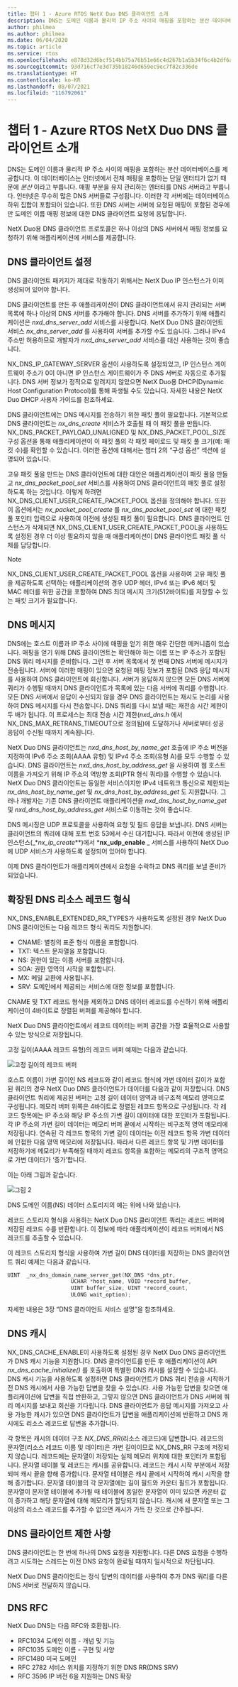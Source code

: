 ```yaml
---
title: 챕터 1 - Azure RTOS NetX Duo DNS 클라이언트 소개
description: DNS는 도메인 이름과 물리적 IP 주소 사이의 매핑을 포함하는 분산 데이터베이스를 제공합니다.
author: philmea
ms.author: philmea
ms.date: 06/04/2020
ms.topic: article
ms.service: rtos
ms.openlocfilehash: e878d32d6bcf514bb75a76b51e66c4d267b1a5b34f6c4b2df6ab231e5814ffc5
ms.sourcegitcommit: 93d716cf7e3d735b18246d659ec9ec7f82c336de
ms.translationtype: HT
ms.contentlocale: ko-KR
ms.lasthandoff: 08/07/2021
ms.locfileid: "116792061"
---
```

# <a name="chapter-1---introduction-to-the-azure-rtos-netx-duo-dns-client"></a>챕터 1 - Azure RTOS NetX Duo DNS 클라이언트 소개

DNS는 도메인 이름과 물리적 IP 주소 사이의 매핑을 포함하는 분산 데이터베이스를 제공합니다. 이 데이터베이스는 인터넷에서 전체 매핑을 포함하는 단일 엔터티가 없기 때문에 *분산* 이라고 부릅니다. 매핑 부분을 유지 관리하는 엔터티를 DNS 서버라고 부릅니다. 인터넷은 무수히 많은 DNS 서버들로 구성됩니다. 이러한 각 서버에는 데이터베이스 하위 집합이 포함되어 있습니다. 또한 DNS 서버는 서버에 요청된 매핑이 포함된 경우에만 도메인 이름 매핑 정보에 대한 DNS 클라이언트 요청에 응답합니다.

NetX Duo용 DNS 클라이언트 프로토콜은 하나 이상의 DNS 서버에서 매핑 정보를 요청하기 위해 애플리케이션에 서비스를 제공합니다.

## <a name="dns-client-setup"></a>DNS 클라이언트 설정

DNS 클라이언트 패키지가 제대로 작동하기 위해서는 NetX Duo IP 인스턴스가 이미 생성되어 있어야 합니다.

DNS 클라이언트를 만든 후 애플리케이션이 DNS 클라이언트에서 유지 관리되는 서버 목록에 하나 이상의 DNS 서버를 추가해야 합니다. DNS 서버를 추가하기 위해 애플리케이션은 *nxd_dns_server_add* 서비스를 사용합니다. NetX Duo DNS 클라이언트 서비스 *nx_dns_server_add* 를 사용하여 서버를 추가할 수도 있습니다. 그러나 IPv4 주소만 허용하므로 개발자가 *nxd_dns_server_add* 서비스를 대신 사용하는 것이 좋습니다.

NX_DNS_IP_GATEWAY_SERVER 옵션이 사용하도록 설정되었고, IP 인스턴스 게이트웨이 주소가 0이 아니면 IP 인스턴스 게이트웨이가 주 DNS 서버로 자동으로 추가됩니다. DNS 서버 정보가 정적으로 알려지지 않았으면 NetX Duo용 DHCP(Dynamic Host Configuration Protocol)를 통해 파생될 수도 있습니다. 자세한 내용은 NetX Duo DHCP 사용자 가이드를 참조하세요.

DNS 클라이언트에는 DNS 메시지를 전송하기 위한 패킷 풀이 필요합니다. 기본적으로 DNS 클라이언트는 *nx_dns_create* 서비스가 호출될 때 이 패킷 풀을 만듭니다. NX_DNS_PACKET_PAYLOAD_UNALIGNED 및 NX_DNS_PACKET_POOL_SIZE 구성 옵션을 통해 애플리케이션이 이 패킷 풀의 각 패킷 페이로드 및 패킷 풀 크기(예: 패킷 수)를 확인할 수 있습니다. 이러한 옵션에 대해서는 챕터 2의 “구성 옵션” 섹션에 설명되어 있습니다.

고유 패킷 풀을 만드는 DNS 클라이언트에 대한 대안은 애플리케이션이 패킷 풀을 만들고 *nx_dns_packet_pool_set* 서비스를 사용하여 DNS 클라이언트의 패킷 풀로 설정하도록 하는 것입니다. 이렇게 하려면 NX_DNS_CLIENT_USER_CREATE_PACKET_POOL 옵션을 정의해야 합니다. 또한 이 옵션에서는 *nx_packet_pool_create* 를 *nx_dns_packet_pool_set* 에 대한 패킷 풀 포인터 입력으로 사용하여 이전에 생성된 패킷 풀이 필요합니다. DNS 클라이언트 인스턴스가 삭제되면 NX_DNS_CLIENT_USER_CREATE_PACKET_POOL을 사용하도록 설정된 경우 더 이상 필요하지 않을 때 애플리케이션이 DNS 클라이언트 패킷 풀 삭제를 담당합니다.

> [!NOTE] 
> NX_DNS_CLIENT_USER_CREATE_PACKET_POOL 옵션을 사용하여 고유 패킷 풀을 제공하도록 선택하는 애플리케이션의 경우 UDP 헤더, IPv4 또는 IPv6 헤더 및 MAC 헤더를 위한 공간을 포함하여 DNS 최대 메시지 크기(512바이트)를 저장할 수 있는 패킷 크기가 필요합니다.

## <a name="dns-messages"></a>DNS 메시지

DNS에는 호스트 이름과 IP 주소 사이에 매핑을 얻기 위한 매우 간단한 메커니즘이 있습니다. 매핑을 얻기 위해 DNS 클라이언트는 확인해야 하는 이름 또는 IP 주소가 포함된 DNS 쿼리 메시지를 준비합니다. 그런 후 서버 목록에서 첫 번째 DNS 서버에 메시지가 전송됩니다. 서버에 이러한 매핑이 있으면 요청된 매핑 정보가 포함된 DNS 응답 메시지를 사용하여 DNS 클라이언트에 회신합니다. 서버가 응답하지 않으면 모든 DNS 서버에 쿼리가 수행될 때까지 DNS 클라이언트가 목록에 있는 다음 서버에 쿼리를 수행합니다. 모든 DNS 서버에서 응답이 수신되지 않을 경우 DNS 클라이언트는 재시도 논리를 사용하여 DNS 메시지를 다시 전송합니다. DNS 쿼리를 다시 보낼 때는 재전송 시간 제한이 두 배가 됩니다. 이 프로세스는 최대 전송 시간 제한(*nxd_dns.h* 에서 NX_DNS_MAX_RETRANS_TIMEOUT으로 정의됨)에 도달하거나 서버로부터 성공 응답이 수신될 때까지 계속됩니다.

NetX Duo DNS 클라이언트는 *nxd_dns_host_by_name_get* 호출에 IP 주소 버전을 지정하여 IPv6 주소 조회(AAAA 유형) 및 IPv4 주소 조회(유형 A)를 모두 수행할 수 있습니다. DNS 클라이언트는 *nxd_dns_host_by_address_get* 을 사용하여 웹 호스트 이름을 가져오기 위해 IP 주소의 역방향 조회(PTR 형식 쿼리)를 수행할 수 있습니다. NetX Duo DNS 클라이언트는 동일한 서비스이지만 IPv4 네트워크 통신으로 제한되는 *nx_dns_host_by_name_get* 및 *nx_dns_host_by_address_get* 도 지원합니다. 그러나 개발자는 기존 DNS 클라이언트 애플리케이션을 *nxd_dns_host_by_name_get* 및 *nxd_dns_host_by_address_get* 서비스로 이동하는 것이 좋습니다.

DNS 메시징은 UDP 프로토콜을 사용하여 요청 및 필드 응답을 보냅니다. DNS 서버는 클라이언트의 쿼리에 대해 포트 번호 53에서 수신 대기합니다. 따라서 이전에 생성된 IP 인스턴스(_*_nx_ip_create_**)에서 ***nx_udp_enable** _ 서비스를 사용하여 NetX Duo에 UDP 서비스가 사용하도록 설정되어 있어야 합니다.

이제 DNS 클라이언트가 애플리케이션에서 요청을 수락하고 DNS 쿼리를 보낼 준비가 되었습니다.

## <a name="extended-dns-resource-record-types"></a>확장된 DNS 리소스 레코드 형식

NX_DNS_ENABLE_EXTENDED_RR_TYPES가 사용하도록 설정된 경우 NetX Duo DNS 클라이언트는 다음 레코드 형식 쿼리도 지원합니다.

- CNAME: 별칭의 표준 형식 이름을 포함합니다.
- TXT: 텍스트 문자열을 포함합니다.
- NS: 권한이 있는 이름 서버를 포함합니다.
- SOA: 권한 영역의 시작을 포함합니다.
- MX: 메일 교환에 사용됩니다.
- SRV: 도메인에서 제공되는 서비스에 대한 정보를 포함합니다.

CNAME 및 TXT 레코드 형식을 제외하고 DNS 데이터 레코드를 수신하기 위해 애플리케이션이 4바이트로 정렬된 버퍼를 제공해야 합니다.

NetX Duo DNS 클라이언트에서 레코드 데이터는 버퍼 공간을 가장 효율적으로 사용할 수 있는 방식으로 저장됩니다.

고정 길이(AAAA 레코드 유형)의 레코드 버퍼 예제는 다음과 같습니다.

![고정 길이의 레코드 버퍼](media/image2.png)

호스트 이름이 가변 길이인 NS 레코드와 같이 레코드 형식에 가변 데이터 길이가 포함된 쿼리의 경우 NetX Duo DNS 클라이언트가 데이터를 다음과 같이 저장합니다. DNS 클라이언트 쿼리에 제공된 버퍼는 고정 길이 데이터 영역과 비구조적 메모리 영역으로 구성됩니다. 메모리 버퍼 위쪽은 4바이트로 정렬된 레코드 항목으로 구성됩니다. 각 레코드 항목에는 IP 주소와 해당 IP 주소의 가변 길이 데이터에 대한 포인터가 포함됩니다. 각 IP 주소의 가변 길이 데이터는 메모리 버퍼 끝에서 시작하는 비구조적 영역 메모리에 저장됩니다. 연속된 각 레코드 항목의 가변 길이 데이터는 이전 레코드 항목 가변 데이터에 인접한 다음 영역 메모리에 저장됩니다. 따라서 다른 레코드 항목 및 가변 데이터를 저장하기에 메모리가 부족해질 때까지 레코드 항목을 포함하는 메모리의 구조적 영역으로 가변 데이터가 ‘증가’합니다.

이는 아래 그림과 같습니다.

![그림 2](media/image3.png)

DNS 도메인 이름(NS) 데이터 스토리지의 예는 위에 나와 있습니다.

레코드 스토리지 형식을 사용하는 NetX Duo DNS 클라이언트 쿼리는 레코드 버퍼에 저장된 레코드 수를 반환합니다. 이 정보에 따라 애플리케이션이 레코드 버퍼에서 NS 레코드를 추출할 수 있습니다.

이 레코드 스토리지 형식을 사용하여 가변 길이 DNS 데이터를 저장하는 DNS 클라이언트 쿼리 예제는 다음과 같습니다.

```C
UINT  _nx_dns_domain_name_server_get(NX_DNS *dns_ptr, 
                    UCHAR *host_name, VOID *record_buffer, 
                    UINT buffer_size, UINT *record_count, 
                    ULONG wait_option);
```


자세한 내용은 3장 “DNS 클라이언트 서비스 설명”을 참조하세요.

## <a name="dns-cache"></a>DNS 캐시

NX_DNS_CACHE_ENABLE이 사용하도록 설정된 경우 NetX Duo DNS 클라이언트가 DNS 캐시 기능을 지원합니다. DNS 클라이언트를 만든 후 애플리케이션이 API *nx_dns_cache_initialize()* 를 호출하여 특별한 DNS 캐시를 설정할 수 있습니다. DNS 캐시 기능을 사용하도록 설정하면 DNS 클라이언트가 DNS 쿼리 전송을 시작하기 전 DNS 캐시에서 사용 가능한 답변을 찾을 수 있습니다. 사용 가능한 답변을 찾으면 애플리케이션에 답변을 직접 반환하고, 그렇지 않으면 DNS 클라이언트가 DNS 서버에 쿼리 메시지를 보내고 회신을 기다립니다. DNS 클라이언트가 응답 메시지를 가져오고 사용 가능한 캐시가 있으면 DNS 클라이언트가 답변을 애플리케이션에 반환하고 DNS 캐시에도 리소스 레코드로 답변을 추가합니다.

각 항목은 캐시의 데이터 구조 *NX_DNS_RR*(리소스 레코드)에 답변합니다. 레코드의 문자열(리소스 레코드 이름 및 데이터)은 가변 길이이므로 NX_DNS_RR 구조에 저장되지 않습니다. 레코드에는 문자열이 저장되는 실제 메모리 위치에 대한 포인터가 포함됩니다. 문자열 테이블 및 레코드는 캐시를 공유합니다. 레코드는 캐시 시작 부분에서 저장되며 캐시 끝을 향해 증가합니다. 문자열 테이블은 캐시 끝에서 시작하여 캐시 시작을 향해 증가합니다. 문자열 테이블의 각 문자열에는 길이 필드와 카운터 필드가 포함됩니다. 문자열이 문자열 테이블에 추가될 때 테이블에 동일한 문자열이 이미 있으면 카운터 값이 증가하고 해당 문자열에 대해 메모리가 할당되지 않습니다. 캐시에 새 문자열 또는 그 이상의 리소스 레코드를 추가할 수 없으면 캐시가 가득 찬 것으로 간주됩니다.

## <a name="dns-client-limitations"></a>DNS 클라이언트 제한 사항

DNS 클라이언트는 한 번에 하나의 DNS 요청을 지원합니다. 다른 DNS 요청을 수행하려고 시도하는 스레드는 이전 DNS 요청이 완료될 때까지 일시적으로 차단됩니다.

NetX Duo DNS 클라이언트는 정식 답변의 데이터를 사용하여 추가 DNS 쿼리를 다른 DNS 서버로 전달하지 않습니다.

## <a name="dns-rfcs"></a>DNS RFC

NetX Duo DNS는 다음 RFC와 호환됩니다.

- RFC1034 도메인 이름 - 개념 및 기능
- RFC1035 도메인 이름 - 구현 및 사양
- RFC1480 미국 도메인
- RFC 2782 서비스 위치를 지정하기 위한 DNS RR(DNS SRV)
- RFC 3596 IP 버전 6을 지원하는 DNS 확장